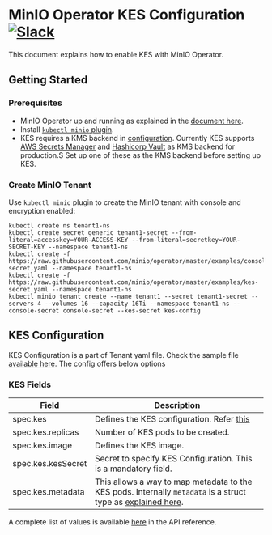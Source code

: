 # MinIO Operator KES Configuration [![Slack](https://slack.min.io/slack?type=svg)](https://slack.min.io)

This document explains how to enable KES with MinIO Operator.

## Getting Started

### Prerequisites

- MinIO Operator up and running as explained in the [document here](https://github.com/minio/operator#operator-setup).
- Install [`kubectl minio` plugin](https://github.com/minio/operator/tree/master/kubectl-minio#install-plugin).
- KES requires a KMS backend in [configuration](https://raw.githubusercontent.com/minio/operator/master/examples/kes-secret.yaml). Currently KES supports [AWS Secrets Manager](https://github.com/minio/kes/wiki/AWS-SecretsManager) and [Hashicorp Vault](https://github.com/minio/kes/wiki/Hashicorp-Vault-Keystore) as KMS backend for production.S Set up one of these as the KMS backend before setting up KES.

### Create MinIO Tenant

Use `kubectl minio` plugin to create the MinIO tenant with console and encryption enabled:

```
kubectl create ns tenant1-ns
kubectl create secret generic tenant1-secret --from-literal=accesskey=YOUR-ACCESS-KEY --from-literal=secretkey=YOUR-SECRET-KEY --namespace tenant1-ns
kubectl create -f https://raw.githubusercontent.com/minio/operator/master/examples/console-secret.yaml --namespace tenant1-ns
kubectl create -f https://raw.githubusercontent.com/minio/operator/master/examples/kes-secret.yaml --namespace tenant1-ns
kubectl minio tenant create --name tenant1 --secret tenant1-secret --servers 4 --volumes 16 --capacity 16Ti --namespace tenant1-ns --console-secret console-secret --kes-secret kes-config
```

## KES Configuration

KES Configuration is a part of Tenant yaml file. Check the sample file [available here](https://raw.githubusercontent.com/minio/operator/master/examples/kustomization/tenant-kes-encryption/tenant.yaml). The config offers below options

### KES Fields

| Field              | Description                                                                                                                                                                       |
|--------------------|-----------------------------------------------------------------------------------------------------------------------------------------------------------------------------------|
| spec.kes           | Defines the KES configuration. Refer [this](https://github.com/minio/kes)                                                                                                         |
| spec.kes.replicas  | Number of KES pods to be created.                                                                                                                                                 |
| spec.kes.image     | Defines the KES image.                                                                                                                                                            |
| spec.kes.kesSecret | Secret to specify KES Configuration. This is a mandatory field.                                                                                                                   |
| spec.kes.metadata  | This allows a way to map metadata to the KES pods. Internally `metadata` is a struct type as [explained here](https://godoc.org/k8s.io/apimachinery/pkg/apis/meta/v1#ObjectMeta). |

A complete list of values is available [here](tenat_crd.adoc#kesconfig) in the API reference.

